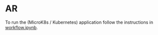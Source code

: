# AR

To run the (MicroK8s / Kubernetes) application follow the instructions in [workflow.ipynb](https://github.com/rbontekoe/ar/blob/master/workflow.ipynb).

